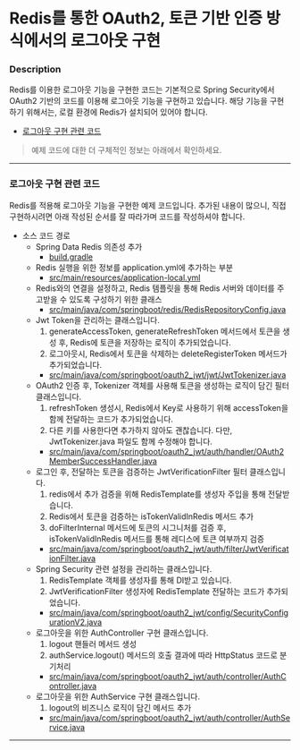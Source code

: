 # Redis를 통한 OAuth2, 토큰 기반 인증 방식에서의 로그아웃 구현

### Description
Redis를 이용한 로그아웃 기능을 구현한 코드는 기본적으로 Spring Security에서 OAuth2 기반의 코드를 이용해 로그아웃 기능을 구현하고 있습니다.
해당 기능을 구현하기 위해서는, 로컬 환경에 Redis가 설치되어 있어야 합니다.
* [로그아웃 구현 관련 코드](#로그아웃-구현-관련-코드)

> 예제 코드에 대한 더 구체적인 정보는 아래에서 확인하세요.

---

### 로그아웃 구현 관련 코드
Redis를 적용해 로그아웃 기능을 구현한 예제 코드입니다.
추가된 내용이 많으니, 직접 구현하시려면 아래 작성된 순서를 잘 따라가며 코드를 작성하셔야 합니다.
* 소스 코드 경로
    * Spring Data Redis 의존성 추가
        * [build.gradle]()
    * Redis 실행을 위한 정보를 application.yml에 추가하는 부분
        * [src/main/resources/application-local.yml]()
    * Redis와의 연결을 설정하고, Redis 템플릿을 통해 Redis 서버와 데이터를 주고받을 수 있도록 구성하기 위한 클래스
        * [src/main/java/com/springboot/redis/RedisRepositoryConfig.java]()
    * Jwt Token을 관리하는 클래스입니다.
      1. generateAccessToken, generateRefreshToken 메서드에서 토큰을 생성 후, Redis에 토큰을 저장하는 로직이 추가되었습니다.
      2. 로그아웃시, Redis에서 토큰을 삭제하는 deleteRegisterToken 메서드가 추가되었습니다.
      * [src/main/java/com/springboot/oauth2_jwt/jwt/JwtTokenizer.java](https://github.com/codestates-seb/be-reference-send-email/blob/28e43990e300dd06487ba153c4ec64d98278292c/src/main/java/com/codestates/helper/email/SimpleEmailSendable.java)
    * OAuth2 인증 후, Tokenizer 객체를 사용해 토큰을 생성하는 로직이 담긴 필터 클래스입니다.
      1. refreshToken 생성시, Redis에서 Key로 사용하기 위해 accessToken을 함께 전달하는 코드가 추가되었습니다.
      2. 다른 키를 사용한다면 추가하지 않아도 괜찮습니다. 다만, JwtTokenizer.java 파일도 함께 수정해야 합니다.
      * [src/main/java/com/springboot/oauth2_jwt/auth/handler/OAuth2MemberSuccessHandler.java](https://github.com/codestates-seb/be-reference-send-email/blob/28e43990e300dd06487ba153c4ec64d98278292c/src/main/java/com/codestates/helper/email/SimpleEmailSendable.java)
    * 로그인 후, 전달하는 토큰을 검증하는 JwtVerificationFilter 필터 클래스입니다.
      1. redis에서 추가 검증을 위해 RedisTemplate를 생성자 주입을 통해 전달받습니다.
      2. Redis에서 토큰을 검증하는 isTokenValidInRedis 메서드 추가
      3. doFilterInternal 메서드에 토큰의 시그니처를 검증 후, isTokenValidInRedis 메서드를 통해 레디스에 토큰 여부까지 검증
      * [src/main/java/com/springboot/oauth2_jwt/auth/filter/JwtVerificationFilter.java](https://github.com/codestates-seb/be-reference-send-email/blob/28e43990e300dd06487ba153c4ec64d98278292c/src/main/java/com/codestates/helper/email/SimpleEmailSendable.java)
    * Spring Security 관련 설정을 관리하는 클래스입니다.
      1. RedisTemplate 객체를 생성자를 통해 DI받고 있습니다.
      2. JwtVerificationFilter 생성자에 RedisTemplate 전달하는 코드가 추가되었습니다.
      * [src/main/java/com/springboot/oauth2_jwt/config/SecurityConfigurationV2.java](https://github.com/codestates-seb/be-reference-send-email/blob/28e43990e300dd06487ba153c4ec64d98278292c/src/main/java/com/codestates/helper/email/SimpleEmailSendable.java)
    * 로그아웃을 위한 AuthController 구현 클래스입니다.
      1. logout 핸들러 메서드 생성 
      2. authService.logout() 메서드의 호출 결과에 따라 HttpStatus 코드로 분기처리
      * [src/main/java/com/springboot/oauth2_jwt/auth/controller/AuthController.java](https://github.com/codestates-seb/be-reference-send-email/blob/28e43990e300dd06487ba153c4ec64d98278292c/src/main/java/com/codestates/helper/email/SimpleEmailSendable.java)
    * 로그아웃을 위한 AuthService 구현 클래스입니다.
      1. logout의 비즈니스 로직이 담긴 메서드 추가
      * [src/main/java/com/springboot/oauth2_jwt/auth/controller/AuthService.java](https://github.com/codestates-seb/be-reference-send-email/blob/28e43990e300dd06487ba153c4ec64d98278292c/src/main/java/com/codestates/helper/email/SimpleEmailSendable.java)

---

